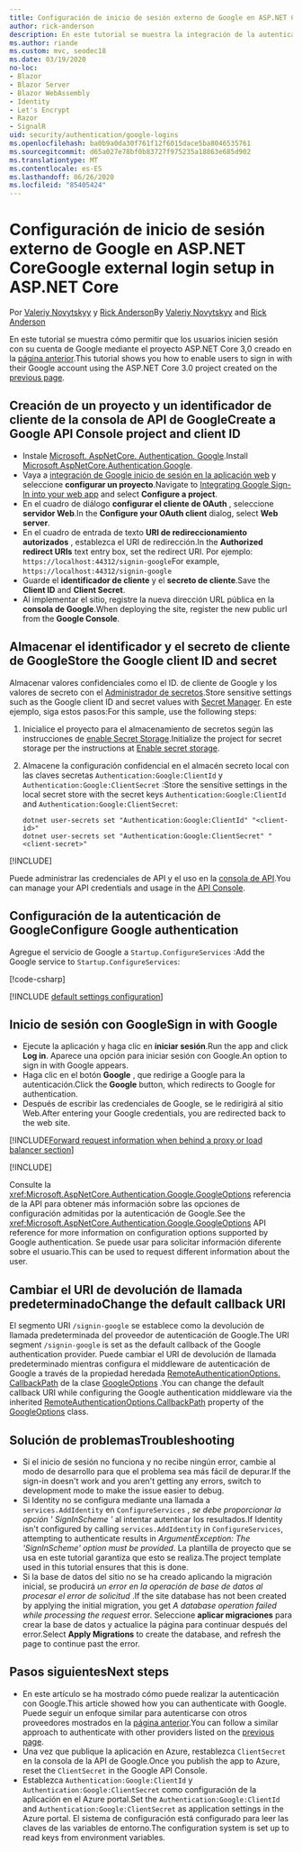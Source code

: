 ```yaml
---
title: Configuración de inicio de sesión externo de Google en ASP.NET Core
author: rick-anderson
description: En este tutorial se muestra la integración de la autenticación de usuarios de cuentas de Google en una aplicación ASP.NET Core existente.
ms.author: riande
ms.custom: mvc, seodec18
ms.date: 03/19/2020
no-loc:
- Blazor
- Blazor Server
- Blazor WebAssembly
- Identity
- Let's Encrypt
- Razor
- SignalR
uid: security/authentication/google-logins
ms.openlocfilehash: ba0b9a0da30f761f12f6015dace5ba8046535761
ms.sourcegitcommit: d65a027e78bf0b83727f975235a18863e685d902
ms.translationtype: MT
ms.contentlocale: es-ES
ms.lasthandoff: 06/26/2020
ms.locfileid: "85405424"
---
```

# <a name="google-external-login-setup-in-aspnet-core"></a><span data-ttu-id="6101f-103">Configuración de inicio de sesión externo de Google en ASP.NET Core</span><span class="sxs-lookup"><span data-stu-id="6101f-103">Google external login setup in ASP.NET Core</span></span>

<span data-ttu-id="6101f-104">Por [Valeriy Novytskyy](https://github.com/01binary) y [Rick Anderson](https://twitter.com/RickAndMSFT)</span><span class="sxs-lookup"><span data-stu-id="6101f-104">By [Valeriy Novytskyy](https://github.com/01binary) and [Rick Anderson](https://twitter.com/RickAndMSFT)</span></span>

<span data-ttu-id="6101f-105">En este tutorial se muestra cómo permitir que los usuarios inicien sesión con su cuenta de Google mediante el proyecto ASP.NET Core 3,0 creado en la [página anterior](xref:security/authentication/social/index).</span><span class="sxs-lookup"><span data-stu-id="6101f-105">This tutorial shows you how to enable users to sign in with their Google account using the ASP.NET Core 3.0 project created on the [previous page](xref:security/authentication/social/index).</span></span>

## <a name="create-a-google-api-console-project-and-client-id"></a><span data-ttu-id="6101f-106">Creación de un proyecto y un identificador de cliente de la consola de API de Google</span><span class="sxs-lookup"><span data-stu-id="6101f-106">Create a Google API Console project and client ID</span></span>

* <span data-ttu-id="6101f-107">Instale [Microsoft. AspNetCore. Authentication. Google](https://www.nuget.org/packages/Microsoft.AspNetCore.Authentication.Google).</span><span class="sxs-lookup"><span data-stu-id="6101f-107">Install [Microsoft.AspNetCore.Authentication.Google](https://www.nuget.org/packages/Microsoft.AspNetCore.Authentication.Google).</span></span>
* <span data-ttu-id="6101f-108">Vaya a [integración de Google inicio de sesión en la aplicación web](https://developers.google.com/identity/sign-in/web/sign-in) y seleccione **configurar un proyecto**.</span><span class="sxs-lookup"><span data-stu-id="6101f-108">Navigate to [Integrating Google Sign-In into your web app](https://developers.google.com/identity/sign-in/web/sign-in) and select **Configure a project**.</span></span>
* <span data-ttu-id="6101f-109">En el cuadro de diálogo **configurar el cliente de OAuth** , seleccione **servidor Web**.</span><span class="sxs-lookup"><span data-stu-id="6101f-109">In the **Configure your OAuth client** dialog, select **Web server**.</span></span>
* <span data-ttu-id="6101f-110">En el cuadro de entrada de texto **URI de redireccionamiento autorizados** , establezca el URI de redirección.</span><span class="sxs-lookup"><span data-stu-id="6101f-110">In the **Authorized redirect URIs** text entry box, set the redirect URI.</span></span> <span data-ttu-id="6101f-111">Por ejemplo: `https://localhost:44312/signin-google`</span><span class="sxs-lookup"><span data-stu-id="6101f-111">For example, `https://localhost:44312/signin-google`</span></span>
* <span data-ttu-id="6101f-112">Guarde el **identificador de cliente** y el **secreto de cliente**.</span><span class="sxs-lookup"><span data-stu-id="6101f-112">Save the **Client ID** and **Client Secret**.</span></span>
* <span data-ttu-id="6101f-113">Al implementar el sitio, registre la nueva dirección URL pública en la **consola de Google**.</span><span class="sxs-lookup"><span data-stu-id="6101f-113">When deploying the site, register the new public url from the **Google Console**.</span></span>

## <a name="store-the-google-client-id-and-secret"></a><span data-ttu-id="6101f-114">Almacenar el identificador y el secreto de cliente de Google</span><span class="sxs-lookup"><span data-stu-id="6101f-114">Store the Google client ID and secret</span></span>

<span data-ttu-id="6101f-115">Almacenar valores confidenciales como el ID. de cliente de Google y los valores de secreto con el [Administrador de secretos](xref:security/app-secrets).</span><span class="sxs-lookup"><span data-stu-id="6101f-115">Store sensitive settings such as the Google client ID and secret values with [Secret Manager](xref:security/app-secrets).</span></span> <span data-ttu-id="6101f-116">En este ejemplo, siga estos pasos:</span><span class="sxs-lookup"><span data-stu-id="6101f-116">For this sample, use the following steps:</span></span>

1. <span data-ttu-id="6101f-117">Inicialice el proyecto para el almacenamiento de secretos según las instrucciones de [enable Secret Storage](xref:security/app-secrets#enable-secret-storage).</span><span class="sxs-lookup"><span data-stu-id="6101f-117">Initialize the project for secret storage per the instructions at [Enable secret storage](xref:security/app-secrets#enable-secret-storage).</span></span>
1. <span data-ttu-id="6101f-118">Almacene la configuración confidencial en el almacén secreto local con las claves secretas `Authentication:Google:ClientId` y `Authentication:Google:ClientSecret` :</span><span class="sxs-lookup"><span data-stu-id="6101f-118">Store the sensitive settings in the local secret store with the secret keys `Authentication:Google:ClientId` and `Authentication:Google:ClientSecret`:</span></span>

    ```dotnetcli
    dotnet user-secrets set "Authentication:Google:ClientId" "<client-id>"
    dotnet user-secrets set "Authentication:Google:ClientSecret" "<client-secret>"
    ```

[!INCLUDE[](~/includes/environmentVarableColon.md)]

<span data-ttu-id="6101f-119">Puede administrar las credenciales de API y el uso en la [consola de API](https://console.developers.google.com/apis/dashboard).</span><span class="sxs-lookup"><span data-stu-id="6101f-119">You can manage your API credentials and usage in the [API Console](https://console.developers.google.com/apis/dashboard).</span></span>

## <a name="configure-google-authentication"></a><span data-ttu-id="6101f-120">Configuración de la autenticación de Google</span><span class="sxs-lookup"><span data-stu-id="6101f-120">Configure Google authentication</span></span>

<span data-ttu-id="6101f-121">Agregue el servicio de Google a `Startup.ConfigureServices` :</span><span class="sxs-lookup"><span data-stu-id="6101f-121">Add the Google service to `Startup.ConfigureServices`:</span></span>

[!code-csharp[](~/security/authentication/social/social-code/3.x/StartupGoogle3x.cs?highlight=11-19)]

[!INCLUDE [default settings configuration](includes/default-settings2-2.md)]

## <a name="sign-in-with-google"></a><span data-ttu-id="6101f-122">Inicio de sesión con Google</span><span class="sxs-lookup"><span data-stu-id="6101f-122">Sign in with Google</span></span>

* <span data-ttu-id="6101f-123">Ejecute la aplicación y haga clic en **iniciar sesión**.</span><span class="sxs-lookup"><span data-stu-id="6101f-123">Run the app and click **Log in**.</span></span> <span data-ttu-id="6101f-124">Aparece una opción para iniciar sesión con Google.</span><span class="sxs-lookup"><span data-stu-id="6101f-124">An option to sign in with Google appears.</span></span>
* <span data-ttu-id="6101f-125">Haga clic en el botón **Google** , que redirige a Google para la autenticación.</span><span class="sxs-lookup"><span data-stu-id="6101f-125">Click the **Google** button, which redirects to Google for authentication.</span></span>
* <span data-ttu-id="6101f-126">Después de escribir las credenciales de Google, se le redirigirá al sitio Web.</span><span class="sxs-lookup"><span data-stu-id="6101f-126">After entering your Google credentials, you are redirected back to the web site.</span></span>

[!INCLUDE[Forward request information when behind a proxy or load balancer section](includes/forwarded-headers-middleware.md)]

[!INCLUDE[](includes/chain-auth-providers.md)]

<span data-ttu-id="6101f-127">Consulte la <xref:Microsoft.AspNetCore.Authentication.Google.GoogleOptions> referencia de la API para obtener más información sobre las opciones de configuración admitidas por la autenticación de Google.</span><span class="sxs-lookup"><span data-stu-id="6101f-127">See the <xref:Microsoft.AspNetCore.Authentication.Google.GoogleOptions> API reference for more information on configuration options supported by Google authentication.</span></span> <span data-ttu-id="6101f-128">Se puede usar para solicitar información diferente sobre el usuario.</span><span class="sxs-lookup"><span data-stu-id="6101f-128">This can be used to request different information about the user.</span></span>

## <a name="change-the-default-callback-uri"></a><span data-ttu-id="6101f-129">Cambiar el URI de devolución de llamada predeterminado</span><span class="sxs-lookup"><span data-stu-id="6101f-129">Change the default callback URI</span></span>

<span data-ttu-id="6101f-130">El segmento URI `/signin-google` se establece como la devolución de llamada predeterminada del proveedor de autenticación de Google.</span><span class="sxs-lookup"><span data-stu-id="6101f-130">The URI segment `/signin-google` is set as the default callback of the Google authentication provider.</span></span> <span data-ttu-id="6101f-131">Puede cambiar el URI de devolución de llamada predeterminado mientras configura el middleware de autenticación de Google a través de la propiedad heredada [RemoteAuthenticationOptions. CallbackPath](/dotnet/api/microsoft.aspnetcore.authentication.remoteauthenticationoptions.callbackpath) de la clase [GoogleOptions](/dotnet/api/microsoft.aspnetcore.authentication.google.googleoptions) .</span><span class="sxs-lookup"><span data-stu-id="6101f-131">You can change the default callback URI while configuring the Google authentication middleware via the inherited [RemoteAuthenticationOptions.CallbackPath](/dotnet/api/microsoft.aspnetcore.authentication.remoteauthenticationoptions.callbackpath) property of the [GoogleOptions](/dotnet/api/microsoft.aspnetcore.authentication.google.googleoptions) class.</span></span>

## <a name="troubleshooting"></a><span data-ttu-id="6101f-132">Solución de problemas</span><span class="sxs-lookup"><span data-stu-id="6101f-132">Troubleshooting</span></span>

* <span data-ttu-id="6101f-133">Si el inicio de sesión no funciona y no recibe ningún error, cambie al modo de desarrollo para que el problema sea más fácil de depurar.</span><span class="sxs-lookup"><span data-stu-id="6101f-133">If the sign-in doesn't work and you aren't getting any errors, switch to development mode to make the issue easier to debug.</span></span>
* <span data-ttu-id="6101f-134">Si Identity no se configura mediante una llamada a `services.AddIdentity` en `ConfigureServices` , *se debe proporcionar la opción ' SignInScheme '* al intentar autenticar los resultados.</span><span class="sxs-lookup"><span data-stu-id="6101f-134">If Identity isn't configured by calling `services.AddIdentity` in `ConfigureServices`, attempting to authenticate results in *ArgumentException: The 'SignInScheme' option must be provided*.</span></span> <span data-ttu-id="6101f-135">La plantilla de proyecto que se usa en este tutorial garantiza que esto se realiza.</span><span class="sxs-lookup"><span data-stu-id="6101f-135">The project template used in this tutorial ensures that this is done.</span></span>
* <span data-ttu-id="6101f-136">Si la base de datos del sitio no se ha creado aplicando la migración inicial, se producirá *un error en la operación de base de datos al procesar el error de solicitud* .</span><span class="sxs-lookup"><span data-stu-id="6101f-136">If the site database has not been created by applying the initial migration, you get *A database operation failed while processing the request* error.</span></span> <span data-ttu-id="6101f-137">Seleccione **aplicar migraciones** para crear la base de datos y actualice la página para continuar después del error.</span><span class="sxs-lookup"><span data-stu-id="6101f-137">Select **Apply Migrations** to create the database, and refresh the page to continue past the error.</span></span>

## <a name="next-steps"></a><span data-ttu-id="6101f-138">Pasos siguientes</span><span class="sxs-lookup"><span data-stu-id="6101f-138">Next steps</span></span>

* <span data-ttu-id="6101f-139">En este artículo se ha mostrado cómo puede realizar la autenticación con Google.</span><span class="sxs-lookup"><span data-stu-id="6101f-139">This article showed how you can authenticate with Google.</span></span> <span data-ttu-id="6101f-140">Puede seguir un enfoque similar para autenticarse con otros proveedores mostrados en la [página anterior](xref:security/authentication/social/index).</span><span class="sxs-lookup"><span data-stu-id="6101f-140">You can follow a similar approach to authenticate with other providers listed on the [previous page](xref:security/authentication/social/index).</span></span>
* <span data-ttu-id="6101f-141">Una vez que publique la aplicación en Azure, restablezca `ClientSecret` en la consola de la API de Google.</span><span class="sxs-lookup"><span data-stu-id="6101f-141">Once you publish the app to Azure, reset the `ClientSecret` in the Google API Console.</span></span>
* <span data-ttu-id="6101f-142">Establezca `Authentication:Google:ClientId` y `Authentication:Google:ClientSecret` como configuración de la aplicación en el Azure portal.</span><span class="sxs-lookup"><span data-stu-id="6101f-142">Set the `Authentication:Google:ClientId` and `Authentication:Google:ClientSecret` as application settings in the Azure portal.</span></span> <span data-ttu-id="6101f-143">El sistema de configuración está configurado para leer las claves de las variables de entorno.</span><span class="sxs-lookup"><span data-stu-id="6101f-143">The configuration system is set up to read keys from environment variables.</span></span>
